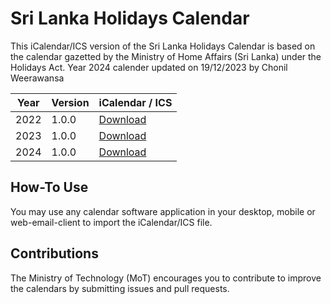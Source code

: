# Sri Lanka Holidays Calendar

This iCalendar/ICS version of the Sri Lanka Holidays Calendar is based on the calendar gazetted by the Ministry of Home Affairs (Sri Lanka) under the Holidays Act.
Year 2024 calender updated on 19/12/2023 by Chonil Weerawansa

| Year | Version | iCalendar / ICS   |
| ---- | ---- | ---- |
| 2022 | 1.0.0 | [Download](https://github.com/mot-srilanka/srilanka-holidays-calendar/archive/refs/tags/v2022-1.0.0.zip)  | 
| 2023 | 1.0.0 | [Download](https://github.com/mot-srilanka/srilanka-holidays-calendar/archive/refs/tags/v2023-1.0.0.zip)  | 
| 2024 | 1.0.0 | [Download](https://chonil.me/wp-content/uploads/2023/12/Sri-Lanka-Holidays-Calendar-2024-v1.0.0.ics)  | 

## How-To Use

You may use any calendar software application in your desktop, mobile or web-email-client to import the iCalendar/ICS file.

## Contributions

The Ministry of Technology (MoT) encourages you to contribute to improve the calendars by submitting issues and pull requests.
